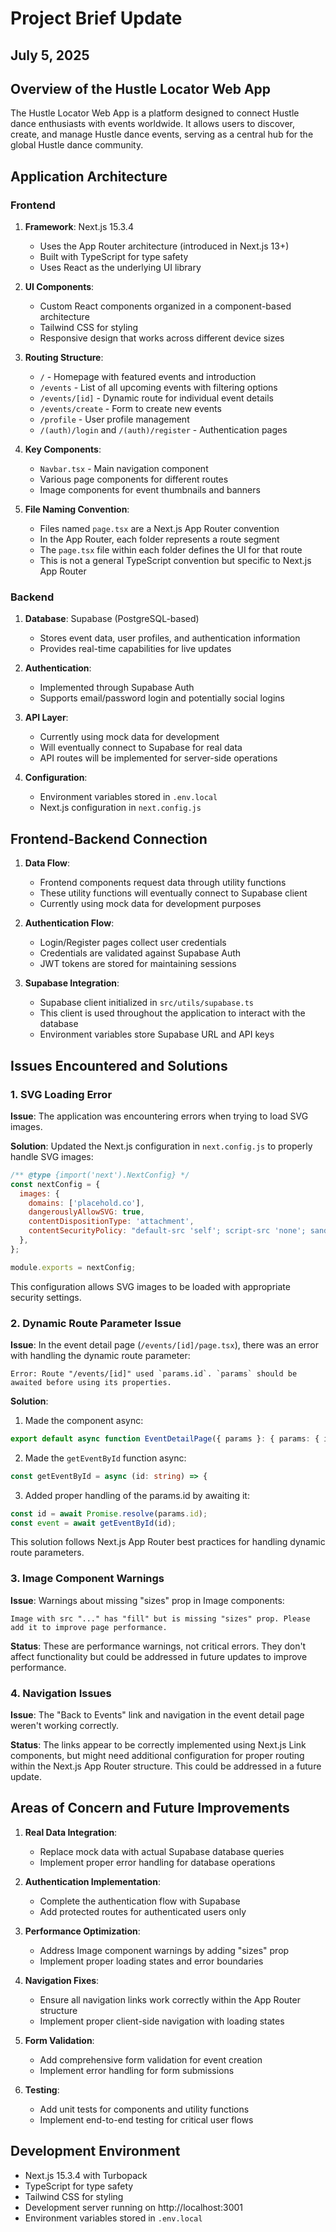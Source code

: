 # Project Brief Update
## July 5, 2025

## Overview of the Hustle Locator Web App

The Hustle Locator Web App is a platform designed to connect Hustle dance enthusiasts with events worldwide. It allows users to discover, create, and manage Hustle dance events, serving as a central hub for the global Hustle dance community.

## Application Architecture

### Frontend

1. **Framework**: Next.js 15.3.4
   - Uses the App Router architecture (introduced in Next.js 13+)
   - Built with TypeScript for type safety
   - Uses React as the underlying UI library

2. **UI Components**:
   - Custom React components organized in a component-based architecture
   - Tailwind CSS for styling
   - Responsive design that works across different device sizes

3. **Routing Structure**:
   - `/` - Homepage with featured events and introduction
   - `/events` - List of all upcoming events with filtering options
   - `/events/[id]` - Dynamic route for individual event details
   - `/events/create` - Form to create new events
   - `/profile` - User profile management
   - `/(auth)/login` and `/(auth)/register` - Authentication pages

4. **Key Components**:
   - `Navbar.tsx` - Main navigation component
   - Various page components for different routes
   - Image components for event thumbnails and banners

5. **File Naming Convention**:
   - Files named `page.tsx` are a Next.js App Router convention
   - In the App Router, each folder represents a route segment
   - The `page.tsx` file within each folder defines the UI for that route
   - This is not a general TypeScript convention but specific to Next.js App Router

### Backend

1. **Database**: Supabase (PostgreSQL-based)
   - Stores event data, user profiles, and authentication information
   - Provides real-time capabilities for live updates

2. **Authentication**:
   - Implemented through Supabase Auth
   - Supports email/password login and potentially social logins

3. **API Layer**:
   - Currently using mock data for development
   - Will eventually connect to Supabase for real data
   - API routes will be implemented for server-side operations

4. **Configuration**:
   - Environment variables stored in `.env.local`
   - Next.js configuration in `next.config.js`

## Frontend-Backend Connection

1. **Data Flow**:
   - Frontend components request data through utility functions
   - These utility functions will eventually connect to Supabase client
   - Currently using mock data for development purposes

2. **Authentication Flow**:
   - Login/Register pages collect user credentials
   - Credentials are validated against Supabase Auth
   - JWT tokens are stored for maintaining sessions

3. **Supabase Integration**:
   - Supabase client initialized in `src/utils/supabase.ts`
   - This client is used throughout the application to interact with the database
   - Environment variables store Supabase URL and API keys

## Issues Encountered and Solutions

### 1. SVG Loading Error

**Issue**: The application was encountering errors when trying to load SVG images.

**Solution**: Updated the Next.js configuration in `next.config.js` to properly handle SVG images:
```javascript
/** @type {import('next').NextConfig} */
const nextConfig = {
  images: {
    domains: ['placehold.co'],
    dangerouslyAllowSVG: true,
    contentDispositionType: 'attachment',
    contentSecurityPolicy: "default-src 'self'; script-src 'none'; sandbox;",
  },
};

module.exports = nextConfig;
```
This configuration allows SVG images to be loaded with appropriate security settings.

### 2. Dynamic Route Parameter Issue

**Issue**: In the event detail page (`/events/[id]/page.tsx`), there was an error with handling the dynamic route parameter:
```
Error: Route "/events/[id]" used `params.id`. `params` should be awaited before using its properties.
```

**Solution**: 
1. Made the component async:
```typescript
export default async function EventDetailPage({ params }: { params: { id: string } }) {
```

2. Made the `getEventById` function async:
```typescript
const getEventById = async (id: string) => {
```

3. Added proper handling of the params.id by awaiting it:
```typescript
const id = await Promise.resolve(params.id);
const event = await getEventById(id);
```

This solution follows Next.js App Router best practices for handling dynamic route parameters.

### 3. Image Component Warnings

**Issue**: Warnings about missing "sizes" prop in Image components:
```
Image with src "..." has "fill" but is missing "sizes" prop. Please add it to improve page performance.
```

**Status**: These are performance warnings, not critical errors. They don't affect functionality but could be addressed in future updates to improve performance.

### 4. Navigation Issues

**Issue**: The "Back to Events" link and navigation in the event detail page weren't working correctly.

**Status**: The links appear to be correctly implemented using Next.js Link components, but might need additional configuration for proper routing within the Next.js App Router structure. This could be addressed in a future update.

## Areas of Concern and Future Improvements

1. **Real Data Integration**:
   - Replace mock data with actual Supabase database queries
   - Implement proper error handling for database operations

2. **Authentication Implementation**:
   - Complete the authentication flow with Supabase
   - Add protected routes for authenticated users only

3. **Performance Optimization**:
   - Address Image component warnings by adding "sizes" prop
   - Implement proper loading states and error boundaries

4. **Navigation Fixes**:
   - Ensure all navigation links work correctly within the App Router structure
   - Implement proper client-side navigation with loading states

5. **Form Validation**:
   - Add comprehensive form validation for event creation
   - Implement error handling for form submissions

6. **Testing**:
   - Add unit tests for components and utility functions
   - Implement end-to-end testing for critical user flows

## Development Environment

- Next.js 15.3.4 with Turbopack
- TypeScript for type safety
- Tailwind CSS for styling
- Development server running on http://localhost:3001
- Environment variables stored in `.env.local`
